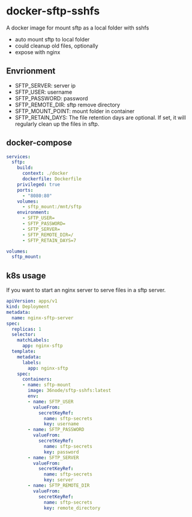 # docker-sftp-sshfs

A docker image for mount sftp as a local folder with sshfs

- auto mount sftp to local folder
- could cleanup old files, optionally
- expose with nginx

## Envrionment

- SFTP_SERVER: server ip
- SFTP_USER: username 
- SFTP_PASSWORD: password
- SFTP_REMOTE_DIR: sftp remove directory
- SFTP_MOUNT_POINT: mount folder in container
- SFTP_RETAIN_DAYS: The file retention days are optional. If set, it will regularly clean up the files in sftp.

## docker-compose 

```yaml
services:
  sftp:
    build:
      context: ./docker
      dockerfile: Dockerfile
    privileged: true
    ports:
      - "8080:80"
    volumes:
      - sftp_mount:/mnt/sftp
    environment:
      - SFTP_USER=
      - SFTP_PASSWORD=
      - SFTP_SERVER=
      - SFTP_REMOTE_DIR=/
      - SFTP_RETAIN_DAYS=7

volumes:
  sftp_mount:
```

## k8s usage

If you want to start an nginx server to serve files in a sftp server.

```yaml
apiVersion: apps/v1
kind: Deployment
metadata:
  name: nginx-sftp-server
spec:
  replicas: 1
  selector:
    matchLabels:
      app: nginx-sftp
  template:
    metadata:
      labels:
        app: nginx-sftp
    spec:
      containers:
      - name: sftp-mount
        image: 36node/sftp-sshfs:latest
        env:
        - name: SFTP_USER
          valueFrom:
            secretKeyRef:
              name: sftp-secrets
              key: username
        - name: SFTP_PASSWORD
          valueFrom:
            secretKeyRef:
              name: sftp-secrets
              key: password
        - name: SFTP_SERVER
          valueFrom:
            secretKeyRef:
              name: sftp-secrets
              key: server
        - name: SFTP_REMOTE_DIR
          valueFrom:
            secretKeyRef:
              name: sftp-secrets
              key: remote_directory
```